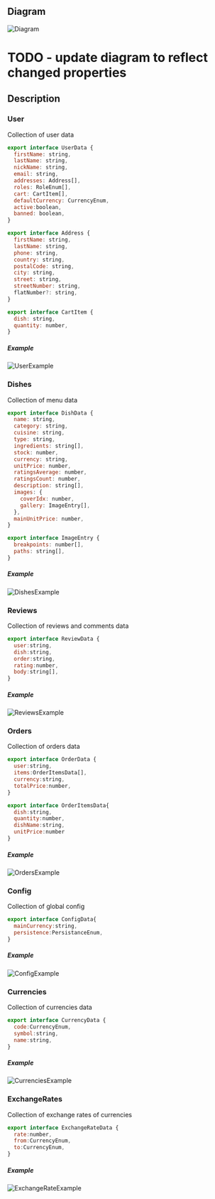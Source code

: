 ## Diagram

![Diagram](/docs/diagram/assets/diagram2.png)

# TODO - update diagram to reflect changed properties

## Description
 
### **User**

Collection of user data

```js
export interface UserData {
  firstName: string,
  lastName: string,
  nickName: string,
  email: string,
  addresses: Address[],
  roles: RoleEnum[],
  cart: CartItem[],
  defaultCurrency: CurrencyEnum,
  active:boolean,
  banned: boolean,
}

```

```js
export interface Address {
  firstName: string,
  lastName: string,
  phone: string,
  country: string,
  postalCode: string,
  city: string,
  street: string,
  streetNumber: string,
  flatNumber?: string,
}
```
```js
export interface CartItem {
  dish: string,
  quantity: number,
}
```

##### Example

![UserExample](/docs/diagram/assets/example_user.png)

### **Dishes**

Collection of menu data

```js
export interface DishData {
  name: string,
  category: string,
  cuisine: string,
  type: string,
  ingredients: string[],
  stock: number,
  currency: string,
  unitPrice: number,
  ratingsAverage: number,
  ratingsCount: number,
  description: string[],
  images: {
    coverIdx: number,
    gallery: ImageEntry[],
  },
  mainUnitPrice: number,
}
```
```js
export interface ImageEntry {
  breakpoints: number[],
  paths: string[],
}
```

##### Example

![DishesExample](/docs/diagram/assets/example_dishes.png)

### **Reviews**

Collection of reviews and comments data

```js
export interface ReviewData {
  user:string,
  dish:string,
  order:string,
  rating:number,
  body:string[],
}
```

##### Example

![ReviewsExample](/docs/diagram/assets/example_reviews.png)

### **Orders**

Collection of orders data

```js
export interface OrderData {
  user:string,
  items:OrderItemsData[],
  currency:string,
  totalPrice:number,
}
```
```js
export interface OrderItemsData{
  dish:string,
  quantity:number,
  dishName:string,
  unitPrice:number
}
```

##### Example

![OrdersExample](/docs/diagram/assets/example_orders.png)

### **Config**

Collection of global config

```js
export interface ConfigData{
  mainCurrency:string,
  persistence:PersistanceEnum,
}
```

##### Example

![ConfigExample](/docs/diagram/assets/example_config.png)

### **Currencies**

Collection of currencies data

```js
export interface CurrencyData {
  code:CurrencyEnum,
  symbol:string,
  name:string,
}
```

##### Example

![CurrenciesExample](/docs/diagram/assets/example_currencies.png)

### **ExchangeRates**

Collection of exchange rates of currencies

```js
export interface ExchangeRateData {
  rate:number,
  from:CurrencyEnum,
  to:CurrencyEnum,
}
```

##### Example

![ExchangeRateExample](/docs/diagram/assets/example_exchangeRates.png)
